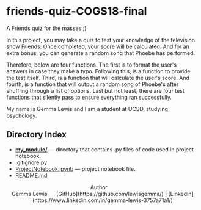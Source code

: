 # friends-quiz-COGS18-final
A Friends quiz for the masses ;)

In this project, you may take a quiz to test your knowledge of the television show Friends. Once completed, your score will be calculated. And for an extra bonus, you can generate a random song that Phoebe has performed.

Therefore, below are four functions. The first is to format the user's answers in case they make a typo. Following this, is a function to provide the test itself. Third, is a function that will calculate the user's score. And fourth, is a function that will output a random song of Phoebe's after shuffling through a list of options. Last but not least, there are four test functions that silently pass to ensure everything ran successfully.

My name is Gemma Lewis and I am a student at UCSD, studying psychology. 

## Directory Index  
- [**my_module/**](https://github.com/lewisgemma/friends-quiz-COGS18-final/tree/main/my_module) — directory that contains .py files of code used in project notebook.
- .gitignore.py
- [ProjectNotebook.ipynb](https://github.com/lewisgemma/friends-quiz-COGS18-final/blob/main/ProjectNotebook.ipynb) — project notebook file.  
- README.md
  
  
  
<div align="center";>Author  
  <div align="center";>Gemma Lewis  
  
[GitHub](https://github.com/lewisgemma/) | [LinkedIn](https://www.linkedin.com/in/gemma-lewis-3757a71a1/)
